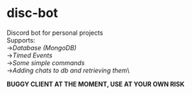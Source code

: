 # disc-bot
Discord bot for personal projects\
Supports:\
	->*Database (MongoDB)*\
	->*Timed Events*\
	->*Some simple commands*\
	->*Adding chats to db and retrieving them*\

**BUGGY CLIENT AT THE MOMENT, USE AT YOUR OWN RISK**
